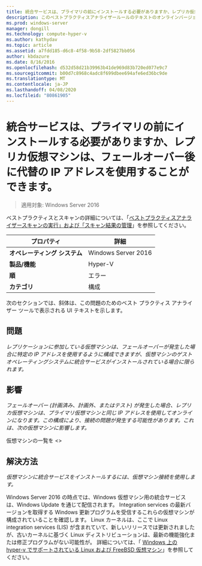```yaml
---
title: 統合サービスは、プライマリの前にインストールする必要がありますか、レプリカ仮想マシンは、フェールオーバー後に代替の IP アドレスを使用することができます。
description: このベストプラクティスアナライザールールのテキストのオンラインバージョン。詳細情報へのリンクがあります。
ms.prod: windows-server
manager: dongill
ms.technology: compute-hyper-v
ms.author: kathydav
ms.topic: article
ms.assetid: a7fdd185-d6c8-4f58-9b58-2df5827bb056
author: kbdazure
ms.date: 8/16/2016
ms.openlocfilehash: d532d58d21b39963b41de969d83b720ed077e9c7
ms.sourcegitcommit: b00d7c8968c4adc8f699dbee694afe6ed36bc9de
ms.translationtype: MT
ms.contentlocale: ja-JP
ms.lasthandoff: 04/08/2020
ms.locfileid: "80861905"
---
```

# <a name="integration-services-must-be-installed-before-primary-or-replica-virtual-machines-can-use-an-alternate-ip-address-after-a-failover"></a>統合サービスは、プライマリの前にインストールする必要がありますか、レプリカ仮想マシンは、フェールオーバー後に代替の IP アドレスを使用することができます。

>適用対象: Windows Server 2016

ベストプラクティスとスキャンの詳細については、「[ベストプラクティスアナライザースキャンの実行」および「スキャン結果の管理](https://go.microsoft.com/fwlink/p/?LinkID=223177)」を参照してください。  
  
|プロパティ|詳細|  
|-|-|  
|**オペレーティング システム**|Windows Server 2016|  
|**製品/機能**|Hyper-V|  
|**順**|エラー|  
|**カテゴリ**|構成|  
  
次のセクションでは、斜体は、この問題のためのベスト プラクティス アナライザー ツールで表示される UI テキストを示します。  
  
## <a name="issue"></a>問題  
*レプリケーションに参加している仮想マシンは、フェールオーバーが発生した場合に特定の IP アドレスを使用するように構成できますが、仮想マシンのゲストオペレーティングシステムに統合サービスがインストールされている場合に限られます。*  
  
## <a name="impact"></a>影響  
*フェールオーバー (計画済み、計画外、またはテスト) が発生した場合、レプリカ仮想マシンは、プライマリ仮想マシンと同じ IP アドレスを使用してオンラインになります。この構成により、接続の問題が発生する可能性があります。これは、次の仮想マシンに影響します。*  
  
仮想マシンの一覧を \<>  
  
## <a name="resolution"></a>解決方法  
*仮想マシンに統合サービスをインストールするには、仮想マシン接続を使用します。*  
  
Windows Server 2016 の時点では、Windows 仮想マシン用の統合サービスは、Windows Update を通じて配信されます。 Integration services の最新バージョンを取得する Windows 更新プログラムを受信するこれらの仮想マシンが構成されていることを確認します。 Linux カーネルは、ここで Linux integration services (LIS) が含まれていて、新しいリリースでは更新されましたが、古いカーネルに基づく Linux ディストリビューションは、最新の機能強化または修正プログラムがない可能性が。 詳細については、「 [Windows 上の hyper-v でサポートされている Linux および FreeBSD 仮想マシン](../Supported-Linux-and-FreeBSD-virtual-machines-for-Hyper-V-on-Windows.md)」を参照してください。


